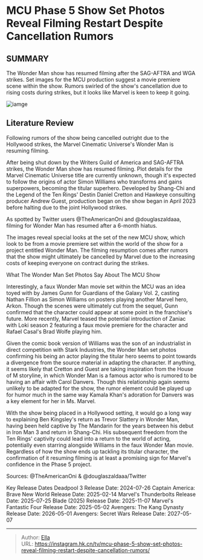# MCU Phase 5 Show Set Photos Reveal Filming Restart Despite Cancellation Rumors


## SUMMARY 



  The Wonder Man show has resumed filming after the SAG-AFTRA and WGA strikes.   Set images for the MCU production suggest a movie premiere scene within the show.   Rumors swirled of the show&#39;s cancellation due to rising costs during strikes, but it looks like Marvel is keen to keep it going.  

![iamge](https://static1.srcdn.com/wordpress/wp-content/uploads/2024/01/loki-and-daredevil-looking-at-yahya-abdul-mateen-ii-in-wonder-man-header.jpg)

## Literature Review
Following rumors of the show being cancelled outright due to the Hollywood strikes, the Marvel Cinematic Universe&#39;s Wonder Man is resuming filming.




After being shut down by the Writers Guild of America and SAG-AFTRA strikes, the Wonder Man show has resumed filming. Plot details for the Marvel Cinematic Universe title are currently unknown, though it&#39;s expected to follow the origins of actor Simon Williams who transforms and gains superpowers, becoming the titular superhero. Developed by Shang-Chi and the Legend of the Ten Rings&#39; Destin Daniel Cretton and Hawkeye consulting producer Andrew Guest, production began on the show began in April 2023 before halting due to the joint Hollywood strikes.




As spotted by Twitter users @TheAmericanOni and @douglaszaldaaa, filming for Wonder Man has resumed after a 6-month hiatus.


 


 

The images reveal special looks at the set of the new MCU show, which look to be from a movie premiere set within the world of the show for a project entitled Wonder Man. The filming resumption comes after rumors that the show might ultimately be cancelled by Marvel due to the increasing costs of keeping everyone on contract during the strikes.


 What The Wonder Man Set Photos Say About The MCU Show 
          




Interestingly, a faux Wonder Man movie set within the MCU was an idea toyed with by James Gunn for Guardians of the Galaxy Vol. 2, casting Nathan Fillion as Simon Williams on posters playing another Marvel hero, Arkon. Though the scenes were ultimately cut from the sequel, Gunn confirmed that the character could appear at some point in the franchise&#39;s future. More recently, Marvel teased the potential introduction of Zaniac with Loki season 2 featuring a faux movie premiere for the character and Rafael Casal&#39;s Brad Wolfe playing him.

Given the comic book version of Williams was the son of an industrialist in direct competition with Stark Industries, the Wonder Man set photos confirming his being an actor playing the titular hero seems to point towards a divergence from the source material in adapting the character. If anything, it seems likely that Cretton and Guest are taking inspiration from the House of M storyline, in which Wonder Man is a famous actor who is rumored to be having an affair with Carol Danvers. Though this relationship again seems unlikely to be adapted for the show, the rumor element could be played up for humor much in the same way Kamala Khan&#39;s adoration for Danvers was a key element for her in Ms. Marvel.




With the show being placed in a Hollywood setting, it would go a long way to explaining Ben Kingsley&#39;s return as Trevor Slattery in Wonder Man, having been held captive by The Mandarin for the years between his debut in Iron Man 3 and return in Shang-Chi. His subsequent freedom from the Ten Rings&#39; captivity could lead into a return to the world of acting, potentially even starring alongside Williams in the faux Wonder Man movie. Regardless of how the show ends up tackling its titular character, the confirmation of it resuming filming is at least a promising sign for Marvel&#39;s confidence in the Phase 5 project.

Sources: @TheAmericanOni &amp; @douglaszaldaaa/Twitter

  Key Release Dates              Deadpool 3 Release Date: 2024-07-26                    Captain America: Brave New World Release Date: 2025-02-14                   Marvel&#39;s Thunderbolts Release Date: 2025-07-25                   Blade (2025) Release Date: 2025-11-07                   Marvel&#39;s Fantastic Four Release Date: 2025-05-02                   Avengers: The Kang Dynasty  Release Date: 2026-05-01                    Avengers: Secret Wars Release Date: 2027-05-07      

---

> Author: [Ella](https://instagram.hk.cn/)  
> URL: https://instagram.hk.cn/tv/mcu-phase-5-show-set-photos-reveal-filming-restart-despite-cancellation-rumors/  

